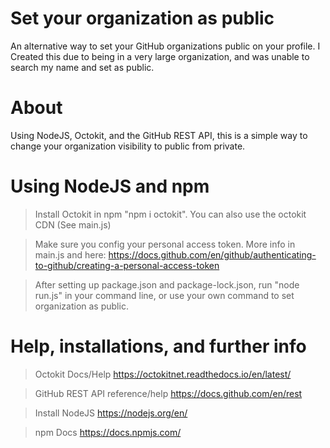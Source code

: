 # Set your organization as public
An alternative way to set your GitHub organizations public on your profile. 
I Created this due to being in a very large organization, and was unable to search my name and set as public.

# About
Using NodeJS, Octokit, and the GitHub REST API, this is a simple way to change your organization visibility to public from private.

# Using NodeJS and npm
> Install Octokit in npm "npm i octokit". You can also use the octokit CDN (See main.js)

> Make sure you config your personal access token. More info in main.js and here: 
https://docs.github.com/en/github/authenticating-to-github/creating-a-personal-access-token

> After setting up package.json and package-lock.json, run "node run.js" in your command line, or use your own command to set organization as public.

# Help, installations, and further info

> Octokit Docs/Help
https://octokitnet.readthedocs.io/en/latest/

> GitHub REST API reference/help
https://docs.github.com/en/rest

> Install NodeJS
https://nodejs.org/en/

> npm Docs
https://docs.npmjs.com/
